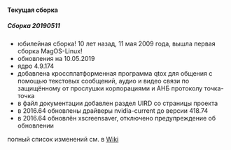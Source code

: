 
#### Текущая сборка
##### Сборка 20190511

* юбилейная сборка! 10 лет назад, 11 мая 2009 года, вышла первая сборка MagOS-Linux!
* обновления на 10.05.2019
* ядро 4.9.174
* добавлена кроссплатформенная программа qtox для общения с помощью текстовых сообщений, аудио и видео связи по защищённому от прослушки корпорациями и АНБ протоколу точка-точка
* в файл документации добавлен раздел UIRD со страницы проекта
* в 2016.64 обновлены драйверы nvidia-current до версии 418.74
* в 2016.64 обновлён xscreensaver, отключено предупреждение об обновлении


полный список изменений см. в [Wiki](https://github.com/magos-linux/magos-linux/wiki/История)
